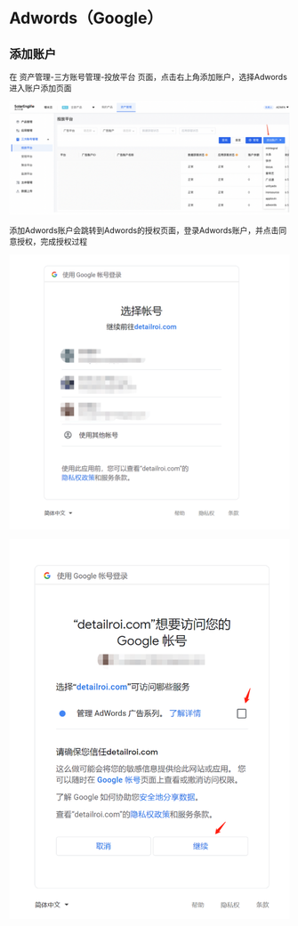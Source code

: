 # Adwords（Google）

## 添加账户

在 资产管理-三方账号管理-投放平台 页面，点击右上角添加账户，选择Adwords进入账户添加页面

![](<../../../.gitbook/assets/image (115).png>)

添加Adwords账户会跳转到Adwords的授权页面，登录Adwords账户，并点击同意授权，完成授权过程

![](<../../../.gitbook/assets/image (22).png>)

![](<../../../.gitbook/assets/image (23).png>)
